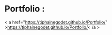 # Portfolio : 
< a href="https://tiphainegodet.github.io/Portfolio/" >https://tiphainegodet.github.io/Portfolio/< /a >
